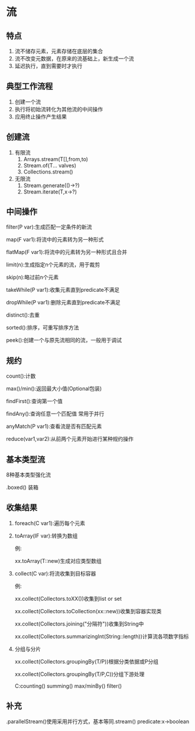 # 流

## 特点

1. 流不储存元素，元素存储在底层的集合
2. 流不改变元数据，在原来的流基础上，新生成一个流
3. 延迟执行，直到需要时才执行

## 典型工作流程

1. 创建一个流
2. 执行将初始流转化为其他流的中间操作
3. 应用终止操作产生结果

## 创建流

1. 有限流
    1. Arrays.stream(T[],from,to)
    2. Stream.of(T... valves)
    3. Collections.stream()
2. 无限流
    1. Stream.generate(()->?)
    2. Stream.iterate(T,x->?)
    
## 中间操作

filter(P var):生成匹配一定条件的新流 

map(F var1):将流中的元素转为另一种形式

flatMap(F var1):将流中的元素转为另一种形式且合并

limit(n):生成指定n个元素的流，用于裁剪

skip(n):略过前n个元素

takeWhile(P var1):收集元素直到predicate不满足

dropWhile(P var1):删除元素直到predicate不满足

distinct():去重

sorted():排序，可重写排序方法

peek():创建一个与原先流相同的流，一般用于调试



## 规约

count():计数

max()/min():返回最大小值(Optional包装)

findFirst():查询第一个值

findAny():查询任意一个匹配值 常用于并行

anyMatch(P var1):查看流是否有匹配元素

reduce(var1,var2):从前两个元素开始进行某种规约操作

## 基本类型流

8种基本类型强化流

.boxed() 装箱

## 收集结果

1. foreach(C var1):遍历每个元素

2. toArray(IF var):转换为数组

   例:

   xx.toArray(T::new)生成对应类型数组

3. collect(C var):将流收集到目标容器 

   例:

   xx.collect(Collectors.toXX())收集到list or set
   
   xx.collect(Collectors.toCollection(xx::new))收集到容器实现类

   xx.collect(Collectors.joining("分隔符"))收集到String中

   xx.collect(Collectors.summarizingInt(String::length))计算流各项数字指标

4. 分组与分片

   xx.collect(Collectors.groupingBy(T/P))根据分类依据或P分组

   xx.collect(Collectors.groupingBy(T/P,C))分组下游处理
   
   C:counting() summing() max/minBy() filter()

## 补充

.parallelStream()使用采用并行方式，基本等同.stream()
predicate:x->boolean
